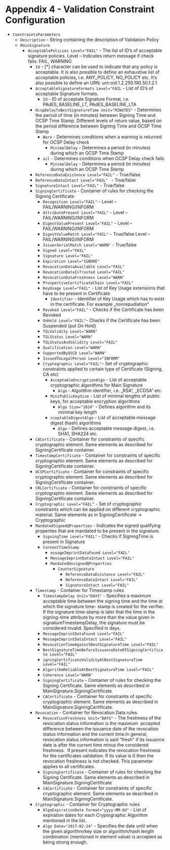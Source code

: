 Appendix 4 - Validation Constraint Configuration
================================================

* `ConstraintsParameters`
    * `Description` - String containing the description of Validation Policy
    * `MainSignature`
        * `AcceptablePolicies Level="FAIL"` - The list of ID’s of acceptable signature policies.
          Level – Indicates return message if check fails: FAIL, WARNING
            * `Id` - [*] character can be used to indicate that any policy is acceptable.
              It is also possible to define an exhaustive list of acceptable policies, i.e. ANY_POLICY, NO_POLICY etc.
              It’s also possible to define an URN: urn:oid:1.2.250.190.50.1.2.1
        	* `AcceptableSignatureFormats Level="FAIL` - List of ID’s of acceptable Signature formats.
               * `Id` - ID of acceptale Signature Format, i.e. PAdES_BASELINE_LT, PAdES_BASELINE_LTA
            * `OcspDelayToBestSignatureTime Unit="MINUTES"` - Determines the period of time (in minutes) between Signing Time and OCSP Time Stamp. Different levels of return value, based on the period difference between Signing Time and OCSP Time Stamp
               * `Warn` - Determines conditions when a warning is returned for OCSP Delay check
                 * `MinimalDelay` - Determines a period (in minutes) during which an OCSP Time Stamp
               * `ail` - Determines conditions when OCSP Delay check fails
                 * `MinimalDelay` - Determines a period (in minutes) during which an OCSP Time Stamp
            * `ReferenceDataExistence Level="FAIL"` - True/false
            * `ReferenceDataIntact Level="FAIL"	` - True/false
            * `SignatureIntact Level="FAIL"` - True/false
            * `SigningCertificate` - Container of rules for checking the Signing Certificate
                * `Recognition Level="FAIL"` - Level – FAIL/WARNING/INFORM
                * `AttributePresent Level="FAIL"` - Level – FAIL/WARNING/INFORM
                * `DigestValuePresent Level="FAIL"` - Level – FAIL/WARNING/INFORM
                * `DigestValueMatch Level="FAIL"` - True/false Level – FAIL/WARNING/INFORM
                * `IssuerSerialMatch Level="WARN"` - True/false
                * `Signed Level="FAIL"`
                * `Signature Level="FAIL"`
                * `Expiration Level="IGNORE"`
                * `RevocationDataAvailable Level="FAIL"`
                * `RevocationDataIsTrusted Level="FAIL"`
                * `RevocationDataFreshness Level="WARN"`
                * `ProspectiveCertificateChain Level="FAIL"`
                * `KeyUsage Level="FAIL"` - List of Key Usage extensions that have to be present in Certificate
                    * `Identifier` - Identifier of Key Usage which has to exist in the certificate. For example „nonrepudiation“
                * `Revoked Level="FAIL"` - Checks if the Certificate has been Revoked
                * `OnHold Level="FAIL"`- Checks if the Certificate has been Suspended (put On Hold)
                * `TSLValidity Level="WARN"`
                * `TSLStatus Level="WARN"`
                * `TSLStatusAndValidity Level="FAIL"`
                * `Qualification Level="WARN"`
                * `SupportedByQSCD Level="WARN"`
                * `IssuedToLegalPerson Level="INFORM"`
                * `Cryptographic Level="FAIL"`- Set of cryptographic constraints applied to certain type of Certificate (Signing, CA etc)
                    * `AcceptableEncryptionAlgo` - List of acceptable cryptographic algorithms for Main Signature
                        * `Algo` - Algotithm identifier, i.e. „RSA“, „ECDSA“ etc.
                    * `MiniPublicKeySize` - List of minimal lengths of public keys, for acceptable encryption algorithms
                        * `Algo Size="1024"` - Defines algorithm and its minimal key length
                    * `cceptableDigestAlgo` - List of acceptable message digest (hash) algorithms
                        * `Algo` - Defines acceptable message digest, i.e. SHA1, SHA224 etc.
            * `CACertificate` - Container for constraints of specific cryptographic element. Same elements as described for SigningCertificate container.
            * `TimestampCertificate` - Container for constraints of specific cryptographic element. Same elements as described for SigningCertificate container.
            * `OCSPCertificate` - Container for constraints of specific cryptographic element. Same elements as described for SigningCertificate container.
            * `CRLCertificate` - Container for constraints of specific cryptographic element. Same elements as described for SigningCertificate container.
            * `Cryptographic Level="FAIL“` - Set of cryptographic constraints which can be applied on different cryptographic material. Same elements as in SigningCertificate -> Cryptographic
            * `MandatedSignedQProperties` - Indicates the signed qualifying properties that are mandated to be present in the signature.
                * `SigningTime Level="FAIL"` - Checks if SigningTime is present in Signature
                * `ContentTimeStamp`
                    * `essageImprintDataFound Level="FAIL"`
                    * `MessageImprintDataIntact Level="FAIL"`
                    * `MandatedUnsignedQProperties`
                        * `CounterSignature`
                            * `ReferenceDataExistence Level="FAIL"`
                            * `ReferenceDataIntact Level="FAIL"`
                            * `SignatureIntact Level="FAIL"`
            * `Timestamp` - Container for Timestamp rules
                * `TimestampDelay Unit="DAYS"` - Specifies a maximum acceptable time between the signing time and the time at which the signature time- stamp is created for the verifier. If the signature time-stamp is later that the time in the signing-time attribute by more than the value given in signatureTimestampDelay, the signature must be considered invalid. Specified in days.
                * `MessageImprintDataFound Level="FAIL"`
                * `MessageImprintDataIntact Level="FAIL"`
                * `RevocationTimeAgainstBestSignatureTime Level="FAIL"`
                * `BestSignatureTimeBeforeIssuanceDateOfSigningCertificate Level="FAIL"`
                * `igningCertificateValidityAtBestSignatureTime Level="FAIL"`
                * `AlgorithmReliableAtBestSignatureTime Level="FAIL"`
                * `Coherence Level="WARN"`
                * `SigningCertificate` - Container of rules for checking the Signing Certificate. Same elements as described in MainSignature.SigningCertificate
                * `CACertificate` - Container for constraints of specific cryptographic element. Same elements as described in MainSignature.SigningCertificate.
            * `Revocation` - Container for Revocation Data rules.
                * `RevocationFreshness Unit="DAYS"` - The freshness of the revocation status information is the maximum  accepted difference between the issuance date of the revocation status information and the current time.In general, revocation status information is said "fresh" if its issuance date is after the current time minus the considered freshness. 
                  If present indicates the revocation freshness for the certificates validation. If its value is 0 then the revocation freshness is not checked. This parameter applies to all certificates.
                * `SigningCertificate` - Container of rules for checking the Signing Certificate. Same elements as described in MainSignature.SigningCertificate
                * `CACertificate` - Container for constraints of specific cryptographic element. Same elements as described in MainSignature.SigningCertificate.
            * `Cryptographic` - Container for Cryptographic rules
                * `AlgoExpirationDate Format="yyyy-MM-dd"` - List of expiration dates for each Cryptographic Algorithm mentioned in the list.
                * `Algo Date="2017-02-24"` - Specifies the date until when the given algorithm/key size or algorithm/hash length combination (mentioned in element value) is accepted as being strong enough.


